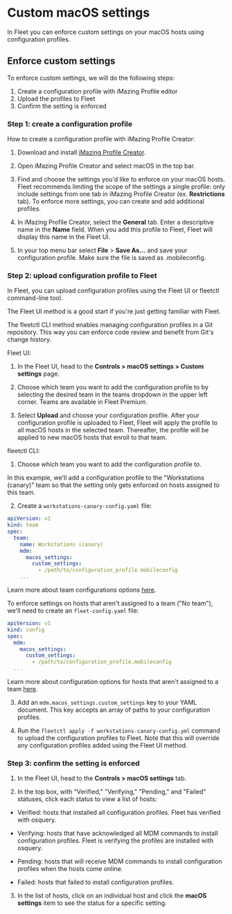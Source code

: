 # Custom macOS settings

In Fleet you can enforce custom settings on your macOS hosts using configuration profiles.

## Enforce custom settings

To enforce custom settings, we will do the following steps:

1. Create a configuration profile with iMazing Profile editor
2. Upload the profiles to Fleet
3. Confirm the setting is enforced

### Step 1: create a configuration profile

How to create a configuration profile with iMazing Profile Creator:

1. Download and install [iMazing Profile Creator](https://imazing.com/profile-editor).

2. Open iMazing Profile Creator and select macOS in the top bar.

3. Find and choose the settings you'd like to enforce on your macOS hosts. Fleet recommends limiting the scope of the settings a single profile: only include settings from one tab in iMazing Profile Creator (ex. **Restrictions** tab). To enforce more settings, you can create and add additional profiles.

4. In iMazing Profile Creator, select the **General** tab. Enter a descriptive name in the **Name** field. When you add this profile to Fleet, Fleet will display this name in the Fleet UI.

5. In your top menu bar select **File** > **Save As...** and save your configuration profile. Make sure the file is saved as .mobileconfig.

### Step 2: upload configuration profile to Fleet

In Fleet, you can upload configuration profiles using the Fleet UI or fleetctl command-line tool.

The Fleet UI method is a good start if you're just getting familiar with Fleet.

The fleetctl CLI method enables managing configuration profiles in a Git repository. This way you can enforce code review and benefit from Git's change history.

Fleet UI:

1. In the Fleet UI, head to the **Controls > macOS settings > Custom settings** page.

2. Choose which team you want to add the configuration profile to by selecting the desired team in the teams dropdown in the upper left corner. Teams are available in Fleet Premium.

3. Select **Upload** and choose your configuration profile. After your configuration profile is uploaded to Fleet, Fleet will apply the profile to all macOS hosts in the selected team. Thereafter, the profile will be applied to new macOS hosts that enroll to that team.

fleetctl CLI:

1. Choose which team you want to add the configuration profile to.

In this example, we'll add a configuration profile to the "Workstations (canary)" team so that the setting only gets enforced on hosts assigned to this team.

2. Create a `workstations-canary-config.yaml` file:

```yaml
apiVersion: v1
kind: team
spec:
  team:
    name: Workstations (canary)
    mdm:
      macos_settings:
        custom_settings:
          - /path/to/configuration_profile.mobileconfig
    ...
```

Learn more about team configurations options [here](./configuration-files/README.md#teams).

To enforce settings on hosts that aren't assigned to a team ("No team"), we'll need to create an `fleet-config.yaml` file:

```yaml
apiVersion: v1
kind: config
spec:
  mdm:
    macos_settings:
      custom_settings:
        - /path/to/configuration_profile.mobileconfig
  ...
```

Learn more about configuration options for hosts that aren't assigned to a team [here](./configuration-files/README.md#organization-settings).

3. Add an `mdm.macos_settings.custom_settings` key to your YAML document. This key accepts an array of paths to your configuration profiles.

4. Run the `fleetctl apply -f workstations-canary-config.yml` command to upload the configuration profiles to Fleet. Note that this will override any configuration profiles added using the Fleet UI method.

### Step 3: confirm the setting is enforced

1. In the Fleet UI, head to the **Controls > macOS settings** tab.

2. In the top box, with "Verified," "Verifying," "Pending," and "Failed" statuses, click each status to view a list of hosts:

* Verified: hosts that installed all configuration profiles. Fleet has verified with osquery.

* Verifying: hosts that have acknowledged all MDM commands to install configuration profiles. Fleet is verifying the profiles are installed with osquery.

* Pending: hosts that will receive MDM commands to install configuration profiles when the hosts come online.

* Failed: hosts that failed to install configuration profiles.

3. In the list of hosts, click on an individual host and click the **macOS settings** item to see the status for a specific setting.


<meta name="pageOrderInSection" value="1505">
<meta name="title" value="MDM custom macOS settings">
<meta name="description" value="Learn how to enforce custom settings on macOS hosts using Fleet's configuration profiles.">
<meta name="navSection" value="Device management">
